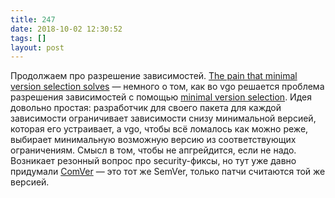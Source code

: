 ```yaml
---
title: 247
date: 2018-10-02 12:30:52
tags: []
layout: post
---
```


Продолжаем про разрешение зависимостей. [The pain that minimal version selection solves](https://about.sourcegraph.com/blog/the-pain-that-minimal-version-selection-solves/) — немного о том, как во vgo решается проблема разрешения зависимостей с помощью [minimal version selection](https://research.swtch.com/vgo-mvs). Идея довольно простая: разработчик для своего пакета для каждой зависимости ограничивает зависимости снизу минимальной версией, которая его устраивает, а vgo, чтобы всё ломалось как можно реже, выбирает минимальную возможную версию из соответствующих ограничениям. Смысл в том, чтобы не апгрейдится, если не надо. Возникает резонный вопрос про security-фиксы, но тут уже давно придумали [ComVer](https://github.com/staltz/comver) — это тот же SemVer, только патчи считаются той же версией.
